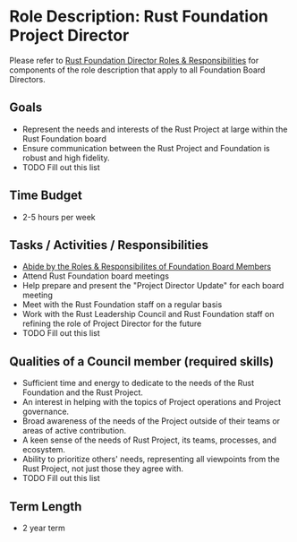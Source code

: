 # Role Description: Rust Foundation Project Director

Please refer to [Rust Foundation Director Roles & Responsibilities](TODO) for components of the role description that apply to all Foundation Board Directors.

## Goals

- Represent the needs and interests of the Rust Project at large within the Rust Foundation board
- Ensure communication between the Rust Project and Foundation is robust and high fidelity.
- TODO Fill out this list

## Time Budget

- 2-5 hours per week

## Tasks / Activities / Responsibilities

- [Abide by the Roles & Responsibilites of Foundation Board Members](https://foundation.rust-lang.org/static/board-director-role-description.pdf)
- Attend Rust Foundation board meetings
- Help prepare and present the "Project Director Update" for each board meeting
- Meet with the Rust Foundation staff on a regular basis
- Work with the Rust Leadership Council and Rust Foundation staff on refining the role of Project Director for the future
- TODO Fill out this list

## Qualities of a Council member (required skills)

- Sufficient time and energy to dedicate to the needs of the Rust Foundation and the Rust Project.
- An interest in helping with the topics of Project operations and Project governance.
- Broad awareness of the needs of the Project outside of their teams or areas of active contribution.
- A keen sense of the needs of Rust Project, its teams, processes, and ecosystem.
- Ability to prioritize others' needs, representing all viewpoints from the Rust Project, not just those they agree with.
- TODO Fill out this list

## Term Length

- 2 year term